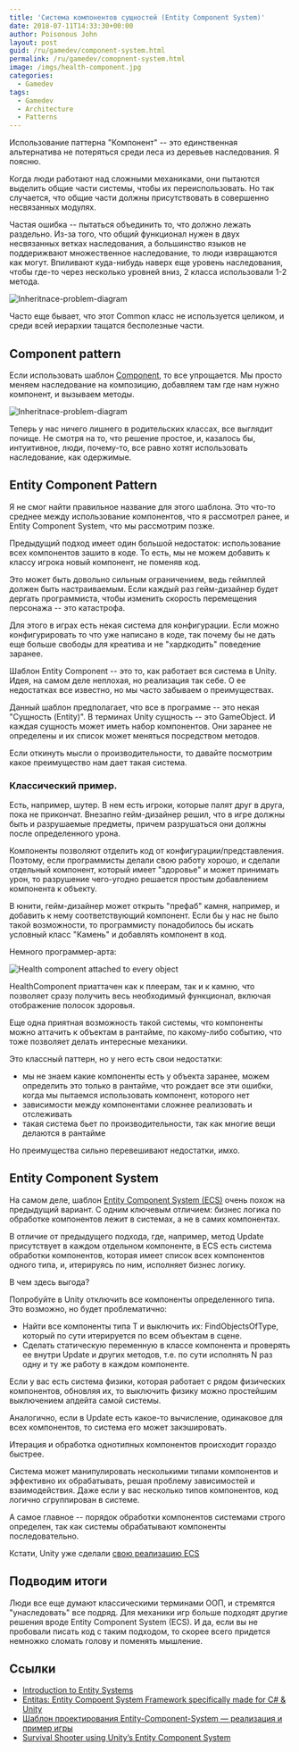```yaml
---
title: 'Система компонентов cущностей (Entity Component System)'
date: 2018-07-11T14:33:30+00:00
author: Poisonous John
layout: post
guid: /ru/gamedev/component-system.html
permalink: /ru/gamedev/comopnent-system.html
image: /imgs/health-component.jpg
categories:
  - Gamedev
tags:
  - Gamedev
  - Architecture
  - Patterns
---
```


Использование паттерна "Компонент" -- это единственная альтернатива не потеряться среди леса из деревьев наследования. Я поясню.

Когда люди работают над сложными механиками, они пытаются выделить общие части системы, чтобы их переиспользовать. Но так случается, что общие части должны присутствовать в совершенно несвязанных модулях.

Частая ошибка -- пытаться объединить то, что должно лежать раздельно. Из-за того, что общий функционал нужен в двух несвязанных ветках наследования, а большинство языков не поддерижвают множественное наследование, то люди извращаются как могут. Впиливают куда-нибудь наверх еще уровень наследования, чтобы где-то через несколько уровней вниз, 2 класса использовали 1-2 метода.

![Inheritnace-problem-diagram](/imgs/inheritance-problem.png)

Часто еще бывает, что этот Common класс не используется целиком, и среди всей иерархии тащатся бесполезные части.

## Component pattern

Если использовать шаблон [Component](http://gameprogrammingpatterns.com/component.html), то все упрощается. Мы просто меняем наследование на композицию, добавляем там где нам нужно компонент, и вызываем методы.

![Inheritnace-problem-diagram](/imgs/inheritance-problem2.png)

Теперь у нас ничего лишнего в родительских классах, все выглядит почище. Не смотря на то, что решение простое, и, казалось бы, интуитивное, люди, почему-то, все равно хотят использовать наследование, как одержимые.

## Entity Component Pattern

Я не смог найти правильное название для этого шаблона. Это что-то среднее между использование компонентов, что я рассмотрел ранее, и Entity Component System, что мы рассмотрим позже.

Предыдущий подход имеет один большой недостаток: использование всех компонентов зашито в коде. То есть, мы не можем добавить к классу игрока новый компонент, не поменяв код.

Это может быть довольно сильным ограничением, ведь геймплей должен быть настраиваемым. Если каждый раз гейм-дизайнер будет дергать программиста, чтобы изменить скорость перемещения персонажа -- это катастрофа.

Для этого в играх есть некая система для конфигурации. Если можно конфигурировать то что уже написано в коде, так почему бы не дать еще больше свободы для креатива и не "хардкодить" поведение заранее.

Шаблон Entity Component -- это то, как работает вся система в Unity. Идея, на самом деле неплохая, но реализация так себе. О ее недостатках все известно, но мы часто забываем о преимуществах.

Данный шаблон предполагает, что все в программе -- это некая "Сущность (Entity)". В терминах Unity сущность -- это GameObject. И каждая сущность может иметь набор компонентов. Они заранее не определены и их список может меняться посредством методов.

Если откинуть мысли о производительности, то давайте посмотрим какое преимущество нам дает такая система.

### Классический пример.

Есть, например, шутер. В нем есть игроки, которые палят друг в друга, пока не прикончат. Внезапно гейм-дизайнер решил, что в игре должны быть и разрушаемые предметы, причем разрушаться они должны после определенного урона.

Компоненты позволяют отделить код от конфигурации/представления. Поэтому, если программисты делали свою работу хорошо, и сделали отдельный компонент, который имеет "здоровье" и может принимать урон, то разрушение чего-угодно решается простым добавлением компонента к объекту.

В юнити, гейм-дизайнер может открыть "префаб" камня, например, и добавить к нему соответствующий компонент. Если бы у нас не было такой возможности, то программисту понадобилось бы искать условный класс "Камень" и добавлять компонент в код.

Немного программер-арта:

![Health component attached to every object](/imgs/health-component.jpg)

HealthComponent приаттачен как к плеерам, так и к камню, что позволяет сразу получить весь необходимый функционал, включая отображение полосок здоровья.

Еще одна приятная возможность такой системы, что компоненты можно аттачить к объектам в рантайме, по какому-либо событию, что тоже позволяет делать интересные механики.

Это классный паттерн, но у него есть свои недостатки:

- мы не знаем какие компоненты есть у объекта заранее, можем определить это только в рантайме, что рождает все эти ошибки, когда мы пытаемся использовать компонент, которого нет
- зависимости между компонентами сложнее реализовать и отслеживать
- такая система бьет по производительности, так как многие вещи делаются в рантайме

Но преимущества сильно перевешивают недостатки, имхо.

## Entity Component System

На самом деле, шаблон [Entity Component System (ECS)](https://github.com/junkdog/artemis-odb/wiki/Introduction-to-Entity-Systems) очень похож на предыдущий вариант. С одним ключевым отличием: бизнес логика по обработке компонентов лежит в системах, а не в самих компонентах.

В отличие от предыдущего подхода, где, например, метод Update присутствует в каждом отдельном компоненте, в ECS есть система обработки компонентов, которая имеет список всех компонентов одного типа, и, итерируясь по ним, исполняет бизнес логику.

В чем здесь выгода?

Попробуйте в Unity отключить все компоненты определенного типа. Это возможно, но будет проблематично:

- Найти все компоненты типа T и выключить их: FindObjectsOfType<T>, который по сути итерируется по всем объектам в сцене.
- Сделать статическую переменную в классе компонента и проверять ее внутри Update и других методов, т.е. по сути исполнять N раз одну и ту же работу в каждом компоненте.

Если у вас есть система физики, которая работает с рядом физических компонентов, обновляя их, то выключить физику можно простейшим выключением апдейта самой системы.

Аналогично, если в Update есть какое-то вычисление, одинаковое для всех компонентов, то система его может закэшировать.

Итерация и обработка однотипных компонентов происходит гораздо быстрее.

Система может манипулировать несколькими типами компонентов и эффективно их обрабатывать, решая проблему зависимостей и взаимодействия. Даже если у вас несколько типов компонентов, код логично сгруппирован в системе.

А самое главное -- порядок обработки компонентов системами строго определен, так как системы обрабатывают компоненты последовательно.

Кстати, Unity уже сделали [свою реализацию ECS](https://github.com/Unity-Technologies/EntityComponentSystemSamples)

## Подводим итоги

Люди все еще думают классическими терминами ООП, и стремятся "унаследовать" все подряд. Для механики игр больше подходят другие решения вроде Entity Component System (ECS). И да, если вы не пробовали писать код с таким подходом, то скорее всего придется немножко сломать голову и поменять мышление.

## Ссылки

- [Introduction to Entity Systems](https://github.com/junkdog/artemis-odb/wiki/Introduction-to-Entity-Systems)
- [Entitas: Entity Compoent System Framework specifically made for C# & Unity](https://github.com/sschmid/Entitas-CSharp)
- [Шаблон проектирования Entity-Component-System — реализация и пример игры](https://habr.com/post/343778/)
- [Survival Shooter using Unity’s Entity Component System](http://www.davidpol.com/2018/03/28/survival-shooter-ecs/)